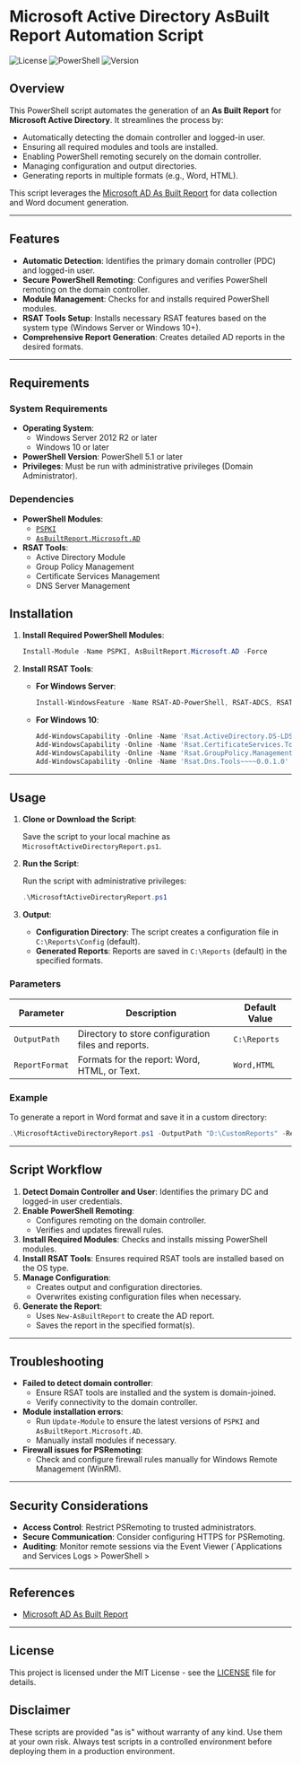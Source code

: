 
# Microsoft Active Directory AsBuilt Report Automation Script

![License](https://img.shields.io/badge/license-MIT-blue.svg)
![PowerShell](https://img.shields.io/badge/powershell-5.1%2B-blue.svg)
![Version](https://img.shields.io/badge/version-1.0.0-green.svg)

## Overview

This PowerShell script automates the generation of an **As Built Report** for **Microsoft Active Directory**. It streamlines the process by:

- Automatically detecting the domain controller and logged-in user.
- Ensuring all required modules and tools are installed.
- Enabling PowerShell remoting securely on the domain controller.
- Managing configuration and output directories.
- Generating reports in multiple formats (e.g., Word, HTML).

This script leverages the [Microsoft AD As Built Report](https://github.com/AsBuiltReport/AsBuiltReport.Microsoft.AD#readme) for data collection and Word document generation.

---

## Features

- **Automatic Detection**: Identifies the primary domain controller (PDC) and logged-in user.
- **Secure PowerShell Remoting**: Configures and verifies PowerShell remoting on the domain controller.
- **Module Management**: Checks for and installs required PowerShell modules.
- **RSAT Tools Setup**: Installs necessary RSAT features based on the system type (Windows Server or Windows 10+).
- **Comprehensive Report Generation**: Creates detailed AD reports in the desired formats.

---

## Requirements

### System Requirements

- **Operating System**:
  - Windows Server 2012 R2 or later
  - Windows 10 or later
- **PowerShell Version**: PowerShell 5.1 or later
- **Privileges**: Must be run with administrative privileges (Domain Administrator).

### Dependencies

- **PowerShell Modules**:
  - [`PSPKI`](https://www.powershellgallery.com/packages/PSPKI)
  - [`AsBuiltReport.Microsoft.AD`](https://github.com/AsBuiltReport/AsBuiltReport.Microsoft.AD)
- **RSAT Tools**:
  - Active Directory Module
  - Group Policy Management
  - Certificate Services Management
  - DNS Server Management

## Installation

1. **Install Required PowerShell Modules**:

   ```powershell
   Install-Module -Name PSPKI, AsBuiltReport.Microsoft.AD -Force
   ```

2. **Install RSAT Tools**:

   - **For Windows Server**:

     ```powershell
     Install-WindowsFeature -Name RSAT-AD-PowerShell, RSAT-ADCS, RSAT-ADCS-Mgmt, RSAT-DNS-Server, GPMC -IncludeAllSubFeature
     ```

   - **For Windows 10**:

     ```powershell
     Add-WindowsCapability -Online -Name 'Rsat.ActiveDirectory.DS-LDS.Tools~~~~0.0.1.0'
     Add-WindowsCapability -Online -Name 'Rsat.CertificateServices.Tools~~~~0.0.1.0'
     Add-WindowsCapability -Online -Name 'Rsat.GroupPolicy.Management.Tools~~~~0.0.1.0'
     Add-WindowsCapability -Online -Name 'Rsat.Dns.Tools~~~~0.0.1.0'
     ```

---

## Usage

1. **Clone or Download the Script**:

   Save the script to your local machine as `MicrosoftActiveDirectoryReport.ps1`.

2. **Run the Script**:

   Run the script with administrative privileges:

   ```powershell
   .\MicrosoftActiveDirectoryReport.ps1
   ```

3. **Output**:

   - **Configuration Directory**: The script creates a configuration file in `C:\Reports\Config` (default).
   - **Generated Reports**: Reports are saved in `C:\Reports` (default) in the specified formats.

### Parameters

| Parameter      | Description                                         | Default Value |
|----------------|-----------------------------------------------------|---------------|
| `OutputPath`   | Directory to store configuration files and reports. | `C:\Reports` |
| `ReportFormat` | Formats for the report: Word, HTML, or Text.        | `Word,HTML`  |

### Example

To generate a report in Word format and save it in a custom directory:

```powershell
.\MicrosoftActiveDirectoryReport.ps1 -OutputPath "D:\CustomReports" -ReportFormat "Word"
```

---

## Script Workflow

1. **Detect Domain Controller and User**: Identifies the primary DC and logged-in user credentials.
2. **Enable PowerShell Remoting**:
   - Configures remoting on the domain controller.
   - Verifies and updates firewall rules.
3. **Install Required Modules**: Checks and installs missing PowerShell modules.
4. **Install RSAT Tools**: Ensures required RSAT tools are installed based on the OS type.
5. **Manage Configuration**:
   - Creates output and configuration directories.
   - Overwrites existing configuration files when necessary.
6. **Generate the Report**:
   - Uses `New-AsBuiltReport` to create the AD report.
   - Saves the report in the specified format(s).

---

## Troubleshooting

- **Failed to detect domain controller**:
  - Ensure RSAT tools are installed and the system is domain-joined.
  - Verify connectivity to the domain controller.
- **Module installation errors**:
  - Run `Update-Module` to ensure the latest versions of `PSPKI` and `AsBuiltReport.Microsoft.AD`.
  - Manually install modules if necessary.
- **Firewall issues for PSRemoting**:
  - Check and configure firewall rules manually for Windows Remote Management (WinRM).

---

## Security Considerations

- **Access Control**: Restrict PSRemoting to trusted administrators.
- **Secure Communication**: Consider configuring HTTPS for PSRemoting.
- **Auditing**: Monitor remote sessions via the Event Viewer (`Applications and Services Logs > PowerShell > 

---

## References
- [Microsoft AD As Built Report](https://github.com/AsBuiltReport/AsBuiltReport.Microsoft.AD#readme)

---

## License

This project is licensed under the MIT License - see the [LICENSE](LICENSE) file for details.

## Disclaimer

These scripts are provided "as is" without warranty of any kind. Use them at your own risk. Always test scripts in a controlled environment before deploying them in a production environment.
